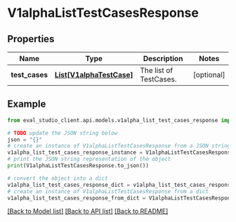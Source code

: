 # V1alphaListTestCasesResponse


## Properties

Name | Type | Description | Notes
------------ | ------------- | ------------- | -------------
**test_cases** | [**List[V1alphaTestCase]**](V1alphaTestCase.md) | The list of TestCases. | [optional] 

## Example

```python
from eval_studio_client.api.models.v1alpha_list_test_cases_response import V1alphaListTestCasesResponse

# TODO update the JSON string below
json = "{}"
# create an instance of V1alphaListTestCasesResponse from a JSON string
v1alpha_list_test_cases_response_instance = V1alphaListTestCasesResponse.from_json(json)
# print the JSON string representation of the object
print(V1alphaListTestCasesResponse.to_json())

# convert the object into a dict
v1alpha_list_test_cases_response_dict = v1alpha_list_test_cases_response_instance.to_dict()
# create an instance of V1alphaListTestCasesResponse from a dict
v1alpha_list_test_cases_response_from_dict = V1alphaListTestCasesResponse.from_dict(v1alpha_list_test_cases_response_dict)
```
[[Back to Model list]](../README.md#documentation-for-models) [[Back to API list]](../README.md#documentation-for-api-endpoints) [[Back to README]](../README.md)


